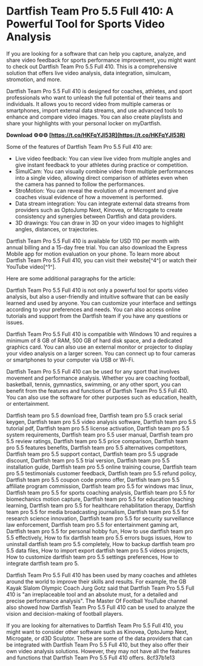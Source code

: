 # Dartfish Team Pro 5.5 Full 410: A Powerful Tool for Sports Video Analysis
 
If you are looking for a software that can help you capture, analyze, and share video feedback for sports performance improvement, you might want to check out Dartfish Team Pro 5.5 Full 410. This is a comprehensive solution that offers live video analysis, data integration, simulcam, stromotion, and more.
 
Dartfish Team Pro 5.5 Full 410 is designed for coaches, athletes, and sport professionals who want to unleash the full potential of their teams and individuals. It allows you to record video from multiple cameras or smartphones, import external data streams, and use advanced tools to enhance and compare video images. You can also create playlists and share your highlights with your personal locker on myDartfish.
 
**Download ⚙⚙⚙ [https://t.co/HKFqYJI53R](https://t.co/HKFqYJI53R)**


 
Some of the features of Dartfish Team Pro 5.5 Full 410 are:
 
- Live video feedback: You can view live video from multiple angles and give instant feedback to your athletes during practice or competition.
- SimulCam: You can visually combine video from multiple performances into a single video, allowing direct comparison of athletes even when the camera has panned to follow the performances.
- StroMotion: You can reveal the evolution of a movement and give coaches visual evidence of how a movement is performed.
- Data stream integration: You can integrate external data streams from providers such as OptoJump Next, Kinovea, or Microgate to create consistency and synergies between Dartfish and data providers.
- 3D drawings: You can draw in 3D on your video images to highlight angles, distances, or trajectories.

Dartfish Team Pro 5.5 Full 410 is available for USD 110 per month with annual billing and a 15-day free trial. You can also download the Express Mobile app for motion evaluation on your phone. To learn more about Dartfish Team Pro 5.5 Full 410, you can visit their website[^4^] or watch their YouTube video[^1^].

Here are some additional paragraphs for the article:
 
Dartfish Team Pro 5.5 Full 410 is not only a powerful tool for sports video analysis, but also a user-friendly and intuitive software that can be easily learned and used by anyone. You can customize your interface and settings according to your preferences and needs. You can also access online tutorials and support from the Dartfish team if you have any questions or issues.
 
Dartfish Team Pro 5.5 Full 410 is compatible with Windows 10 and requires a minimum of 8 GB of RAM, 500 GB of hard disk space, and a dedicated graphics card. You can also use an external monitor or projector to display your video analysis on a larger screen. You can connect up to four cameras or smartphones to your computer via USB or Wi-Fi.
 
Dartfish Team Pro 5.5 Full 410 can be used for any sport that involves movement and performance analysis. Whether you are coaching football, basketball, tennis, gymnastics, swimming, or any other sport, you can benefit from the features and functions of Dartfish Team Pro 5.5 Full 410. You can also use the software for other purposes such as education, health, or entertainment.
 
Dartfish team pro 5.5 download free,  Dartfish team pro 5.5 crack serial keygen,  Dartfish team pro 5.5 video analysis software,  Dartfish team pro 5.5 tutorial pdf,  Dartfish team pro 5.5 license activation,  Dartfish team pro 5.5 system requirements,  Dartfish team pro 5.5 user manual,  Dartfish team pro 5.5 review ratings,  Dartfish team pro 5.5 price comparison,  Dartfish team pro 5.5 features benefits,  Dartfish team pro 5.5 alternatives competitors,  Dartfish team pro 5.5 support contact,  Dartfish team pro 5.5 upgrade discount,  Dartfish team pro 5.5 trial version,  Dartfish team pro 5.5 installation guide,  Dartfish team pro 5.5 online training course,  Dartfish team pro 5.5 testimonials customer feedback,  Dartfish team pro 5.5 refund policy,  Dartfish team pro 5.5 coupon code promo offer,  Dartfish team pro 5.5 affiliate program commission,  Dartfish team pro 5.5 for windows mac linux,  Dartfish team pro 5.5 for sports coaching analysis,  Dartfish team pro 5.5 for biomechanics motion capture,  Dartfish team pro 5.5 for education teaching learning,  Dartfish team pro 5.5 for healthcare rehabilitation therapy,  Dartfish team pro 5.5 for media broadcasting journalism,  Dartfish team pro 5.5 for research science innovation,  Dartfish team pro 5.5 for security surveillance law enforcement,  Dartfish team pro 5.5 for entertainment gaming art,  Dartfish team pro 5.5 for personal hobby fun,  How to use dartfish team pro 5.5 effectively,  How to fix dartfish team pro 5.5 errors bugs issues,  How to uninstall dartfish team pro 5.5 completely,  How to backup dartfish team pro 5.5 data files,  How to import export dartfish team pro 5.5 videos projects,  How to customize dartfish team pro 5.5 settings preferences,  How to integrate dartfish team pro 5.
 
Dartfish Team Pro 5.5 Full 410 has been used by many coaches and athletes around the world to improve their skills and results. For example, the GB Kayak Slalom Olympic Coach Jurg Gotz said that Dartfish Team Pro 5.5 Full 410 is "an irreplaceable tool and an absolute must, for a detailed and precise performance analysis". The Master Of Football YouTube channel also showed how Dartfish Team Pro 5.5 Full 410 can be used to analyze the vision and decision-making of football players.
 
If you are looking for alternatives to Dartfish Team Pro 5.5 Full 410, you might want to consider other software such as Kinovea, OptoJump Next, Microgate, or d3D Sculptor. These are some of the data providers that can be integrated with Dartfish Team Pro 5.5 Full 410, but they also offer their own video analysis solutions. However, they may not have all the features and functions that Dartfish Team Pro 5.5 Full 410 offers.
 8cf37b1e13
 
